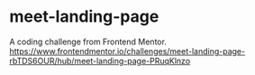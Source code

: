 # meet-landing-page
A coding challenge from Frontend Mentor. https://www.frontendmentor.io/challenges/meet-landing-page-rbTDS6OUR/hub/meet-landing-page-PRuqKlnzo
